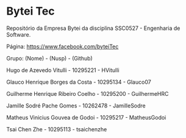 # Bytei Tec
Repositório da Empresa Bytei da disciplina SSC0527 - Engenharia de Software.

Página:
https://www.facebook.com/byteiTec

Grupo:
(Nome) - (Nusp) - (Github)

Hugo de Azevedo Vitulli - 10295221 - HVitulli

Glauco Henrique Borges da Costa - 10295134 - Glauco07

Guilherme Henrique Ribeiro Coelho - 10295200 - GuilhermeHRC

Jamille Sodré Pache Gomes - 10262478 - JamilleSodre

Matheus Vinicius Gouvea de Godoi - 10295217 - MatheusGodoi

Tsai Chen Zhe - 10295113 - tsaichenzhe
